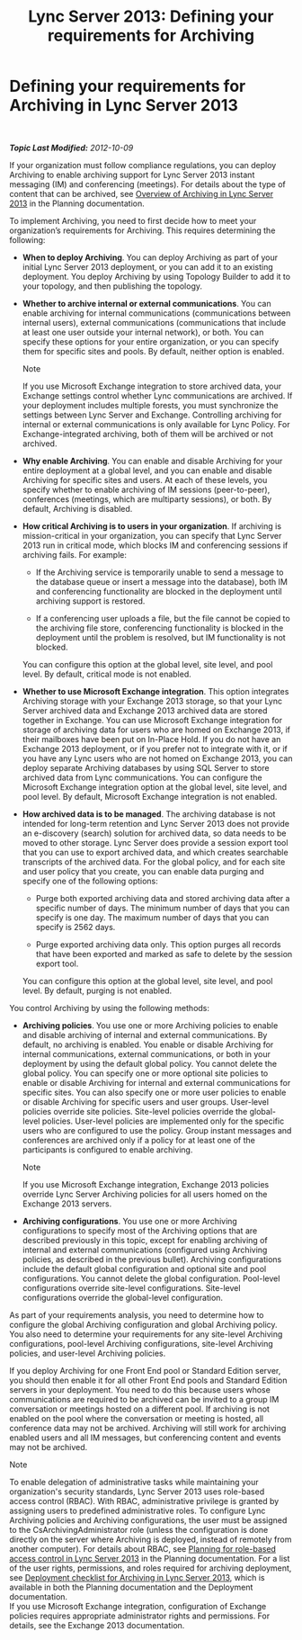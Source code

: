 ﻿---
title: 'Lync Server 2013: Defining your requirements for Archiving'
TOCTitle: Defining your organization's requirements for Archiving
ms:assetid: ce0fc0f6-7704-4b80-bf19-a1fa9818fc7a
ms:mtpsurl: https://technet.microsoft.com/en-us/library/JJ205276(v=OCS.15)
ms:contentKeyID: 48185462
ms.date: 07/23/2014
mtps_version: v=OCS.15
---

<div data-xmlns="http://www.w3.org/1999/xhtml">

<div class="topic" data-xmlns="http://www.w3.org/1999/xhtml" data-msxsl="urn:schemas-microsoft-com:xslt" data-cs="http://msdn.microsoft.com/en-us/">

<div data-asp="http://msdn2.microsoft.com/asp">

# Defining your requirements for Archiving in Lync Server 2013

</div>

<div id="mainSection">

<div id="mainBody">

<span> </span>

_**Topic Last Modified:** 2012-10-09_

If your organization must follow compliance regulations, you can deploy Archiving to enable archiving support for Lync Server 2013 instant messaging (IM) and conferencing (meetings). For details about the type of content that can be archived, see [Overview of Archiving in Lync Server 2013](lync-server-2013-overview-of-archiving.md) in the Planning documentation.

To implement Archiving, you need to first decide how to meet your organization’s requirements for Archiving. This requires determining the following:

  - **When to deploy Archiving**. You can deploy Archiving as part of your initial Lync Server 2013 deployment, or you can add it to an existing deployment. You deploy Archiving by using Topology Builder to add it to your topology, and then publishing the topology.

  - **Whether to archive internal or external communications**. You can enable archiving for internal communications (communications between internal users), external communications (communications that include at least one user outside your internal network), or both. You can specify these options for your entire organization, or you can specify them for specific sites and pools. By default, neither option is enabled.
    
    <div>
    

    > [!NOTE]  
    > If you use Microsoft Exchange integration to store archived data, your Exchange settings control whether Lync communications are archived. If your deployment includes multiple forests, you must synchronize the settings between Lync Server and Exchange. Controlling archiving for internal or external communications is only available for Lync Policy. For Exchange-integrated archiving, both of them will be archived or not archived.

    
    </div>

  - **Why enable Archiving**. You can enable and disable Archiving for your entire deployment at a global level, and you can enable and disable Archiving for specific sites and users. At each of these levels, you specify whether to enable archiving of IM sessions (peer-to-peer), conferences (meetings, which are multiparty sessions), or both. By default, Archiving is disabled.

  - **How critical Archiving is to users in your organization**. If archiving is mission-critical in your organization, you can specify that Lync Server 2013 run in critical mode, which blocks IM and conferencing sessions if archiving fails. For example:
    
      - If the Archiving service is temporarily unable to send a message to the database queue or insert a message into the database), both IM and conferencing functionality are blocked in the deployment until archiving support is restored.
    
      - If a conferencing user uploads a file, but the file cannot be copied to the archiving file store, conferencing functionality is blocked in the deployment until the problem is resolved, but IM functionality is not blocked.
    
    You can configure this option at the global level, site level, and pool level. By default, critical mode is not enabled.

  - **Whether to use Microsoft Exchange integration**. This option integrates Archiving storage with your Exchange 2013 storage, so that your Lync Server archived data and Exchange 2013 archived data are stored together in Exchange. You can use Microsoft Exchange integration for storage of archiving data for users who are homed on Exchange 2013, if their mailboxes have been put on In-Place Hold. If you do not have an Exchange 2013 deployment, or if you prefer not to integrate with it, or if you have any Lync users who are not homed on Exchange 2013, you can deploy separate Archiving databases by using SQL Server to store archived data from Lync communications. You can configure the Microsoft Exchange integration option at the global level, site level, and pool level. By default, Microsoft Exchange integration is not enabled.

  - **How archived data is to be managed**. The archiving database is not intended for long-term retention and Lync Server 2013 does not provide an e-discovery (search) solution for archived data, so data needs to be moved to other storage. Lync Server does provide a session export tool that you can use to export archived data, and which creates searchable transcripts of the archived data. For the global policy, and for each site and user policy that you create, you can enable data purging and specify one of the following options:
    
      - Purge both exported archiving data and stored archiving data after a specific number of days. The minimum number of days that you can specify is one day. The maximum number of days that you can specify is 2562 days.
    
      - Purge exported archiving data only. This option purges all records that have been exported and marked as safe to delete by the session export tool.
    
    You can configure this option at the global level, site level, and pool level. By default, purging is not enabled.

You control Archiving by using the following methods:

  - **Archiving policies**. You use one or more Archiving policies to enable and disable archiving of internal and external communications. By default, no archiving is enabled. You enable or disable Archiving for internal communications, external communications, or both in your deployment by using the default global policy. You cannot delete the global policy. You can specify one or more optional site policies to enable or disable Archiving for internal and external communications for specific sites. You can also specify one or more user policies to enable or disable Archiving for specific users and user groups. User-level policies override site policies. Site-level policies override the global-level policies. User-level policies are implemented only for the specific users who are configured to use the policy. Group instant messages and conferences are archived only if a policy for at least one of the participants is configured to enable archiving.
    
    <div>
    

    > [!NOTE]  
    > If you use Microsoft Exchange integration, Exchange 2013 policies override Lync Server Archiving policies for all users homed on the Exchange 2013 servers.

    
    </div>

  - **Archiving configurations**. You use one or more Archiving configurations to specify most of the Archiving options that are described previously in this topic, except for enabling archiving of internal and external communications (configured using Archiving policies, as described in the previous bullet). Archiving configurations include the default global configuration and optional site and pool configurations. You cannot delete the global configuration. Pool-level configurations override site-level configurations. Site-level configurations override the global-level configuration.

As part of your requirements analysis, you need to determine how to configure the global Archiving configuration and global Archiving policy. You also need to determine your requirements for any site-level Archiving configurations, pool-level Archiving configurations, site-level Archiving policies, and user-level Archiving policies.

If you deploy Archiving for one Front End pool or Standard Edition server, you should then enable it for all other Front End pools and Standard Edition servers in your deployment. You need to do this because users whose communications are required to be archived can be invited to a group IM conversation or meetings hosted on a different pool. If archiving is not enabled on the pool where the conversation or meeting is hosted, all conference data may not be archived. Archiving will still work for archiving enabled users and all IM messages, but conferencing content and events may not be archived.

<div>


> [!NOTE]  
> To enable delegation of administrative tasks while maintaining your organization's security standards, Lync Server 2013&nbsp;uses role-based access control (RBAC). With RBAC, administrative privilege is granted by assigning users to predefined administrative roles. To configure Lync Archiving policies and Archiving configurations, the user must be assigned to the CsArchivingAdministrator role (unless the configuration is done directly on the server where Archiving is deployed, instead of remotely from another computer). For details about RBAC, see <A href="lync-server-2013-planning-for-role-based-access-control.md">Planning for role-based access control in Lync Server 2013</A> in the Planning documentation. For a list of the user rights, permissions, and roles required for archiving deployment, see <A href="lync-server-2013-deployment-checklist-for-archiving.md">Deployment checklist for Archiving in Lync Server 2013</A>, which is available in both the Planning documentation and the Deployment documentation.<BR>If you use Microsoft Exchange integration, configuration of Exchange policies requires appropriate administrator rights and permissions. For details, see the Exchange 2013 documentation.



</div>

</div>

<span> </span>

</div>

</div>

</div>

